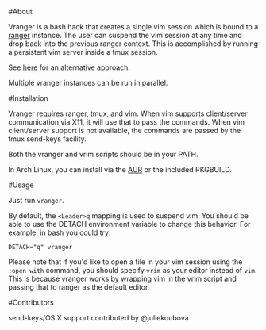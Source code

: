 #About

Vranger is a bash hack that creates a single vim session which is bound to a
[ranger](http://ranger.nongnu.org/) instance.  The user can suspend the vim
session at any time and drop back into the previous ranger context.  This is
accomplished by running a persistent vim server inside a tmux session.

See
[here](https://github.com/hut/ranger/blob/master/doc/examples/vim_file_chooser.vim)
for an alternative approach.

Multiple vranger instances can be run in parallel.

#Installation

Vranger requires ranger, tmux, and vim.  When vim supports client/server
communication via X11, it will use that to pass the commands.  When vim
client/server support is not available, the commands are passed by the tmux
send-keys facility.

Both the vranger and vrim scripts should be in your PATH.

In Arch Linux, you can install via the
[AUR](https://aur.archlinux.org/packages/vranger-git/) or the included
PKGBUILD.

#Usage

Just run `vranger`.

By default, the `<Leader>q` mapping is used to suspend vim.  You should be
able to use the DETACH environment variable to change this behavior.  For
example, in bash you could try:

    DETACH="q" vranger

Please note that if you'd like to open a file in your vim session using the
`:open_with` command, you should specify `vrim` as your editor instead of
`vim`.  This is because vranger works by wrapping vim in the vrim script and
passing that to ranger as the default editor.

#Contributors

send-keys/OS X support contributed by @juliekoubova
